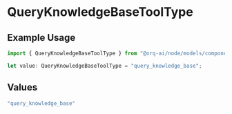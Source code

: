 # QueryKnowledgeBaseToolType

## Example Usage

```typescript
import { QueryKnowledgeBaseToolType } from "@orq-ai/node/models/components";

let value: QueryKnowledgeBaseToolType = "query_knowledge_base";
```

## Values

```typescript
"query_knowledge_base"
```